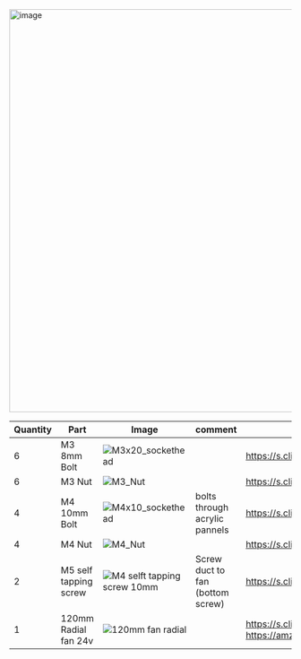 <img width="719" alt="image" src="https://user-images.githubusercontent.com/37383368/216690270-018dc463-1ddf-4f84-a274-74b60a87e1dc.png">


| Quantity | Part                         | Image             | comment  | Links  |
| ------ | ----                           | -------              | -----  | -----	|
| 6       | M3 8mm Bolt   | ![M3x20_sockethead](https://user-images.githubusercontent.com/37383368/138380108-e46f6ecc-8347-4887-a00f-4ea8e5e01eab.png) |  | https://s.click.aliexpress.com/e/_9RMap3 |
| 6       | M3 Nut     | ![M3_Nut](https://user-images.githubusercontent.com/37383368/153323904-8850f3cf-3d8e-4f78-86ef-8b6a7e49cb0b.png)  |    | https://s.click.aliexpress.com/e/_AFJSUp |
| 4       | M4 10mm Bolt      | ![M4x10_sockethead](https://user-images.githubusercontent.com/37383368/138378191-8c7cd25b-7301-48db-adb6-9778f5427b2c.png) | bolts through acrylic pannels |  https://s.click.aliexpress.com/e/_9RMap3  |
| 4       | M4 Nut     | ![M4_Nut](https://user-images.githubusercontent.com/37383368/139773342-577feb5c-ef91-4d50-9158-1eb5e9275c0d.png)   |    | https://s.click.aliexpress.com/e/_AFJSUp |
| 2       | M5 self tapping screw      | ![M4 selft tapping screw 10mm](https://user-images.githubusercontent.com/37383368/139773758-b8a2c0a1-aa9a-43af-b9a0-30f72cf6db9c.PNG) | Screw duct to fan (bottom screw)  |  https://s.click.aliexpress.com/e/_AgKWUZ |
| 1       | 120mm Radial fan 24v      | ![120mm fan radial](https://user-images.githubusercontent.com/37383368/139773916-dae3f397-0063-4985-b409-55f16a220c46.PNG) |  |  https://s.click.aliexpress.com/e/_A21Cpb https://amzn.to/3pnRzC8 |
